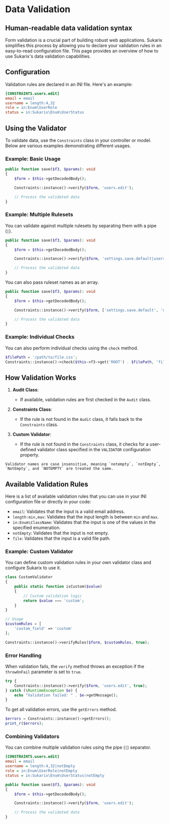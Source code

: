 # Data Validation

<!-- toc -->

## Human-readable data validation syntax

Form validation is a crucial part of building robust web applications. Sukarix simplifies this process by allowing you
to declare your validation rules in an easy-to-read configuration file. This page provides an overview of how to use
Sukarix's data validation capabilities.

## Configuration

Validation rules are declared in an INI file. Here's an example:

```ini
[CONSTRAINTS.users.edit]
email = email
username = length:4,32
role = in:Enum\UserRole
status = in:Sukarix\Enum\UserStatus
```

## Using the Validator

To validate data, use the `Constraints` class in your controller or model. Below are various examples demonstrating
different usages.

### Example: Basic Usage

```php
public function save($f3, $params): void
{
    $form = $this->getDecodedBody();

    Constraints::instance()->verify($form, 'users.edit');

    // Process the validated data
}
```

### Example: Multiple Rulesets

You can validate against multiple rulesets by separating them with a pipe (`|`).

```php
public function save($f3, $params): void
{
    $form = $this->getDecodedBody();

    Constraints::instance()->verify($form, 'settings.save.default|users.edit');

    // Process the validated data
}
```

You can also pass ruleset names as an array.

```php
public function save($f3, $params): void
{
    $form = $this->getDecodedBody();

    Constraints::instance()->verify($form, ['settings.save.default', 'users.edit']);

    // Process the validated data
}
```

### Example: Individual Checks

You can also perform individual checks using the `check` method.

```php
$filePath = '/path/to/file.css';
Constraints::instance()->check($this->f3->get('ROOT') . $filePath, 'file', true, 'css_file');
```

## How Validation Works

1. **Audit Class**:
    - If available, validation rules are first checked in the `Audit` class.

2. **Constraints Class**:
    - If the rule is not found in the `Audit` class, it falls back to the `Constraints` class.

3. **Custom Validator**:
    - If the rule is not found in the `Constraints` class, it checks for a user-defined validator class specified in
      the `VALIDATOR` configuration property.

```admonish warning title="Validation rule names are case insensitive"
Validator names are case insensitive, meaning `notempty`, `notEmpty`, `NotEmpty`, and `NOTEMPTY` are treated the same.
```

## Available Validation Rules

Here is a list of available validation rules that you can use in your INI configuration file or directly in your code:

- `email`: Validates that the input is a valid email address.
- `length:min,max`: Validates that the input length is between `min` and `max`.
- `in:Enum\ClassName`: Validates that the input is one of the values in the specified enumeration.
- `notEmpty`: Validates that the input is not empty.
- `file`: Validates that the input is a valid file path.

### Example: Custom Validator

You can define custom validation rules in your own validator class and configure Sukarix to use it.

```php
class CustomValidator
{
    public static function isCustom($value)
    {
        // Custom validation logic
        return $value === 'custom';
    }
}

// Usage
$customRules = [
    'custom_field' => 'custom'
];

Constraints::instance()->verifyRules($form, $customRules, true);
```

### Error Handling

When validation fails, the `verify` method throws an exception if the `throwOnFail` parameter is set to `true`.

```php
try {
    Constraints::instance()->verify($form, 'users.edit', true);
} catch (\RuntimeException $e) {
    echo "Validation failed: " . $e->getMessage();
}
```

To get all validation errors, use the `getErrors` method.

```php
$errors = Constraints::instance()->getErrors();
print_r($errors);
```

### Combining Validators

You can combine multiple validation rules using the pipe (`|`) separator.

```ini
[CONSTRAINTS.users.edit]
email = email
username = length:4,32|notEmpty
role = in:Enum\UserRole|notEmpty
status = in:Sukarix\Enum\UserStatus|notEmpty
```

```php
public function save($f3, $params): void
{
    $form = $this->getDecodedBody();

    Constraints::instance()->verify($form, 'users.edit');

    // Process the validated data
}
```
